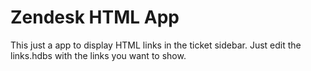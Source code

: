 Zendesk HTML App
==========

This just a app to display HTML links in the ticket sidebar. Just edit the links.hdbs with the links you want to show.

